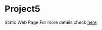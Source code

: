 # Project5
Static Web Page
For more details check [here](https://deepwaterboathouse251271211.wordpress.com/)
